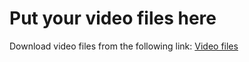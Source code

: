 # Put your video files here

Download video files from the following link: [Video files](https://drive.google.com/drive/folders/1yZPA_bWlxC3C8vPmuhvPe1g2s35W6H3x?usp=sharing)
